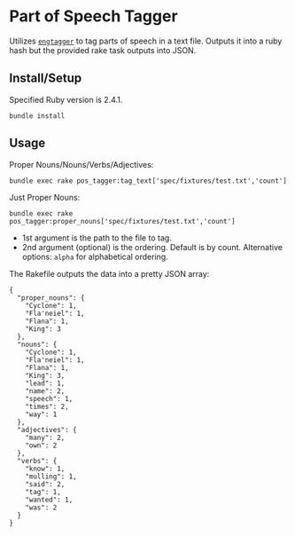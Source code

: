 # Part of Speech Tagger

Utilizes [`engtagger`](https://github.com/yohasebe/engtagger) to tag parts of speech in a text file. Outputs it into a ruby hash but the provided rake task outputs into JSON.

## Install/Setup

Specified Ruby version is 2.4.1.

`bundle install`

## Usage

Proper Nouns/Nouns/Verbs/Adjectives:
```
bundle exec rake pos_tagger:tag_text['spec/fixtures/test.txt','count']
```

Just Proper Nouns:
```
bundle exec rake pos_tagger:proper_nouns['spec/fixtures/test.txt','count']
```

- 1st argument is the path to the file to tag.
- 2nd argument (optional) is the ordering. Default is by count. Alternative options: `alpha` for alphabetical ordering.

The Rakefile outputs the data into a pretty JSON array:

```
{
  "proper_nouns": {
    "Cyclone": 1,
    "Fla'neiel": 1,
    "Flana": 1,
    "King": 3
  },
  "nouns": {
    "Cyclone": 1,
    "Fla'neiel": 1,
    "Flana": 1,
    "King": 3,
    "lead": 1,
    "name": 2,
    "speech": 1,
    "times": 2,
    "way": 1
  },
  "adjectives": {
    "many": 2,
    "own": 2
  },
  "verbs": {
    "know": 1,
    "mulling": 1,
    "said": 2,
    "tag": 1,
    "wanted": 1,
    "was": 2
  }
}
```

